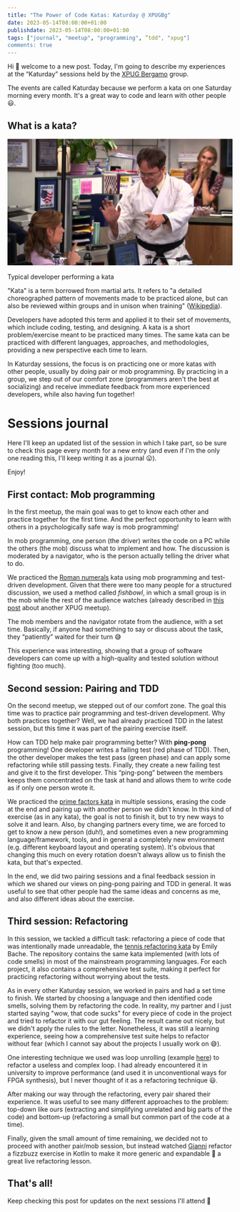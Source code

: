 ```yaml
---
title: "The Power of Code Katas: Katurday @ XPUGBg"
date: 2023-05-14T08:00:00+01:00
publishdate: 2023-05-14T08:00:00+01:00
tags: ["journal", "meetup", "programming", ”tdd", "xpug"]
comments: true
---
```


Hi 👋 welcome to a new post. Today, I'm going to describe my experiences at the “Katurday” sessions held by the [XPUG Bergamo](https://www.meetup.com/it-IT/xpugbg/) group.

The events are called Katurday because we perform a kata on one Saturday morning every month. It's a great way to code and learn with other people 😃.

## What is a kata?

![Typical developer performing a kata](kata_dwight.png)

Typical developer performing a kata

"Kata" is a term borrowed from martial arts. It refers to "a detailed choreographed pattern of movements made to be practiced alone, but can also be reviewed within groups and in unison when training" ([Wikipedia](https://en.wikipedia.org/wiki/Kata)).

Developers have adopted this term and applied it to their set of movements, which include coding, testing, and designing. A kata is a short problem/exercise meant to be practiced many times. The same kata can be practiced with different languages, approaches, and methodologies, providing a new perspective each time to learn.

In Katurday sessions, the focus is on practicing one or more katas with other people, usually by doing pair or mob programming. By practicing in a group, we step out of our comfort zone (programmers aren't the best at socializing) and receive immediate feedback from more experienced developers, while also having fun together!

# Sessions journal

Here I'll keep an updated list of the session in which I take part, so be sure to check this page every month for a new entry (and even if I'm the only one reading this, I'll keep writing it as a journal 😛).

Enjoy!

## First contact: Mob programming

In the first meetup, the main goal was to get to know each other and practice together for the first time. And the perfect opportunity to learn with others in a psychologically safe way is mob programming!

In mob programming, one person (the driver) writes the code on a PC while the others (the mob) discuss what to implement and how. The discussion is moderated by a navigator, who is the person actually telling the driver what to do.

We practiced the [Roman numerals](https://codingdojo.org/kata/RomanNumerals/) kata using mob programming and test-driven development. Given that there were too many people for a structured discussion, we used a method called *fishbowl*, in which a small group is in the mob while the rest of the audience watches (already described in [this post](https://marcobacis.com/blog/2022-dec-mars-rover-kata-meetup/) about another XPUG meetup).

The mob members and the navigator rotate from the audience, with a set time. Basically, if anyone had something to say or discuss about the task, they “patiently” waited for their turn 😅

This experience was interesting, showing that a group of software developers can come up with a high-quality and tested solution without fighting (too much).

## Second session: Pairing and TDD

On the second meetup, we stepped out of our comfort zone. The goal this time was to practice pair programming and test-driven development. Why both practices together? Well, we had already practiced TDD in the latest session, but this time it was part of the pairing exercise itself.

How can TDD help make pair programming better? With **ping-pong** programming! One developer writes a failing test (red phase of TDD). Then, the other developer makes the test pass (green phase) and can apply some refactoring while still passing tests. Finally, they create a new failing test and give it to the first developer. This “ping-pong” between the members keeps them concentrated on the task at hand and allows them to write code as if only one person wrote it.

We practiced the [prime factors kata](https://www.codewars.com/kata/587e4b656c87d3e7f4000143) in multiple sessions, erasing the code at the end and pairing up with another person we didn't know. In this kind of exercise (as in any kata), the goal is not to finish it, but to try new ways to solve it and learn. Also, by changing partners every time, we are forced to get to know a new person (duh!), and sometimes even a new programming language/framework, tools, and in general a completely new environment (e.g. different keyboard layout and operating system). It's obvious that changing this much on every rotation doesn't always allow us to finish the kata, but that's expected.

In the end, we did two pairing sessions and a final feedback session in which we shared our views on ping-pong pairing and TDD in general. It was useful to see that other people had the same ideas and concerns as me, and also different ideas about the exercise.

## Third session: Refactoring

In this session, we tackled a difficult task: refactoring a piece of code that was intentionally made unreadable, the [tennis refactoring kata](https://github.com/emilybache/Tennis-Refactoring-Kata) by Emily Bache. The repository contains the same kata implemented (with lots of code smells) in most of the mainstream programming languages. For each project, it also contains a comprehensive test suite, making it perfect for practicing refactoring without worrying about the tests.

As in every other Katurday session, we worked in pairs and had a set time to finish. We started by choosing a language and then identified code smells, solving them by refactoring the code. In reality, my partner and I just started saying "wow, that code sucks" for every piece of code in the project and tried to refactor it with our gut feeling. The result came out nicely, but we didn't apply the rules to the letter. Nonetheless, it was still a learning experience, seeing how a comprehensive test suite helps to refactor without fear (which I cannot say about the projects I usually work on 😅).

One interesting technique we used was loop unrolling (example [here](https://www.youtube.com/watch?v=tQjUKQxFXuE)) to refactor a useless and complex loop. I had already encountered it in university to improve performance (and used it in unconventional ways for FPGA synthesis), but I never thought of it as a refactoring technique 😃.

After making our way through the refactoring, every pair shared their experience. It was useful to see many different approaches to the problem: top-down like ours (extracting and simplifying unrelated and big parts of the code) and bottom-up (refactoring a small but common part of the code at a time).

Finally, given the small amount of time remaining, we decided not to proceed with another pair/mob session, but instead watched [Gianni](https://www.linkedin.com/in/gianni-bombelli?miniProfileUrn=urn%3Ali%3Afs_miniProfile%3AACoAAAfrrkABbUvjAiZv3U8jyjDXz1fq-gu6jBA&lipi=urn%3Ali%3Apage%3Ad_flagship3_search_srp_all%3BwlZNIMK2RViUFptWfbZVKA%3D%3D) refactor a fizzbuzz exercise in Kotlin to make it more generic and expandable 🤩 a great live refactoring lesson.

## That's all!

Keep checking this post for updates on the next sessions I'll attend 🤩